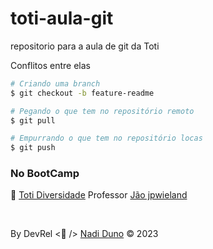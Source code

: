 # toti-aula-git
repositorio para a aula de git da Toti

Conflitos entre elas 
```bash
# Criando uma branch
$ git checkout -b feature-readme

# Pegando o que tem no repositório remoto
$ git pull

# Empurrando o que tem no repositório locas
$ git push
```

### No BootCamp

🚀 [Toti Diversidade](https://totidiversidade.com.br/) 
Professor [Jão jpwieland](https://github.com/jpwieland)

<br />

By DevRel <💜 /> [Nadi Duno](https://www.linkedin.com/in/nadiduno/) © 2023
